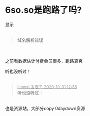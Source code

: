 # 6so.so是跑路了吗?


显示 <br />
<br /><div class="quote"><blockquote>域名解析错误</blockquote></div><br />
<br />
之前看数据估计付费会员很多，跑路真爽

听也没听过！<br />
<br />
<img src="static/image/smiley/default/lol.gif" smilieid="12" border="0" alt="" /><img src="static/image/smiley/default/lol.gif" smilieid="12" border="0" alt="" /><img src="static/image/smiley/default/lol.gif" smilieid="12" border="0" alt="" />

<div class="quote"><blockquote><font size="2"><a href="https://www.hostloc.com/forum.php?mod=redirect&amp;goto=findpost&amp;pid=9380122&amp;ptid=760552" target="_blank"><font color="#999999">llmwxt 发表于 2020-10-31 12:38</font></a></font><br />
听也没听过！</blockquote></div><br />
也是资源站，大部分copy 0daydown资源
